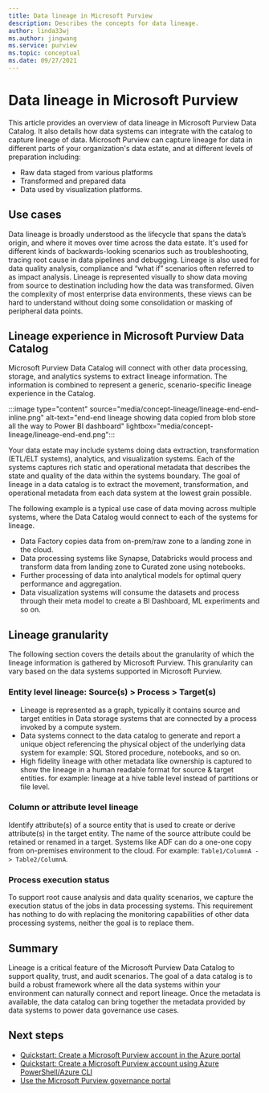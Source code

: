 ```yaml
---
title: Data lineage in Microsoft Purview
description: Describes the concepts for data lineage. 
author: linda33wj
ms.author: jingwang
ms.service: purview
ms.topic: conceptual
ms.date: 09/27/2021
---
```

# Data lineage in Microsoft Purview

This article provides an overview of data lineage in Microsoft Purview Data Catalog. It also details how data systems can integrate with the catalog to capture lineage of data. Microsoft Purview can capture lineage for data in different parts of your organization's data estate, and at different levels of preparation including:

- Raw data staged from various platforms
- Transformed and prepared data
- Data used by visualization platforms.

## Use cases

Data lineage is broadly understood as the lifecycle that spans the data’s origin, and where it moves over time across the data estate. It's used for different kinds of backwards-looking scenarios such as troubleshooting, tracing root cause in data pipelines and debugging. Lineage is also used for data quality analysis, compliance and “what if” scenarios often referred to as impact analysis. Lineage is represented visually to show data moving from source to destination including how the data was transformed. Given the complexity of most enterprise data environments, these views can be hard to understand without doing some consolidation or masking of peripheral data points.

## Lineage experience in Microsoft Purview Data Catalog

Microsoft Purview Data Catalog will connect with other data processing, storage, and analytics systems to extract lineage information. The information is combined to represent a generic, scenario-specific lineage experience in the Catalog.

:::image type="content" source="media/concept-lineage/lineage-end-end-inline.png" alt-text="end-end lineage showing data copied from blob store all the way to Power BI dashboard" lightbox="media/concept-lineage/lineage-end-end.png":::

Your data estate may include systems doing data extraction, transformation (ETL/ELT systems), analytics, and visualization systems. Each of the systems captures rich static and operational metadata that describes the state and quality of the data within the systems boundary. The goal of lineage in a data catalog is to extract the movement, transformation, and operational metadata from each data system at the lowest grain possible.

The following example is a typical use case of data moving across multiple systems, where the Data Catalog would connect to each of the systems for lineage.

- Data Factory copies data from on-prem/raw zone to a landing zone in the cloud. 
- Data processing systems like Synapse, Databricks would process and transform data from landing zone to Curated zone using notebooks.
- Further processing of data into analytical models for optimal query performance and aggregation. 
- Data visualization systems will consume the datasets and process through their meta model to create a BI Dashboard, ML experiments and so on.

## Lineage granularity

The following section covers the details about the granularity of which the lineage information is gathered by Microsoft Purview. This granularity can vary based on the data systems supported in Microsoft Purview.

###	Entity level lineage: Source(s) > Process > Target(s) 

- Lineage is represented as a graph, typically it contains source and target entities in Data storage systems that are connected by a process invoked by a compute system. 
- Data systems connect to the data catalog to generate and report a unique object referencing the physical object of the underlying data system for example: SQL Stored procedure, notebooks, and so on.
- High fidelity lineage with other metadata like ownership is captured to show the lineage in a human readable format for source & target entities. for example:  lineage at a hive table level instead of partitions or file level.

### Column or attribute level lineage

Identify attribute(s) of a source entity that is used to create or derive attribute(s) in the target entity. The name of the source attribute could be retained or renamed in a target. Systems like ADF can do a one-one copy from on-premises environment to the cloud. For example: `Table1/ColumnA -> Table2/ColumnA`.

###	Process execution status

To support root cause analysis and data quality scenarios, we capture the execution status of the jobs in data processing systems. This requirement has nothing to do with replacing the monitoring capabilities of other data processing systems, neither the goal is to replace them. 

## Summary

Lineage is a critical feature of the Microsoft Purview Data Catalog to support quality, trust, and audit scenarios. The goal of a data catalog is to build a robust framework where all the data systems within your environment can naturally connect and report lineage. Once the metadata is available, the data catalog can bring together the metadata provided by data systems to power data governance use cases.

## Next steps

* [Quickstart: Create a Microsoft Purview account in the Azure portal](create-catalog-portal.md)
* [Quickstart: Create a Microsoft Purview account using Azure PowerShell/Azure CLI](create-catalog-powershell.md)
* [Use the Microsoft Purview governance portal](use-azure-purview-studio.md)
